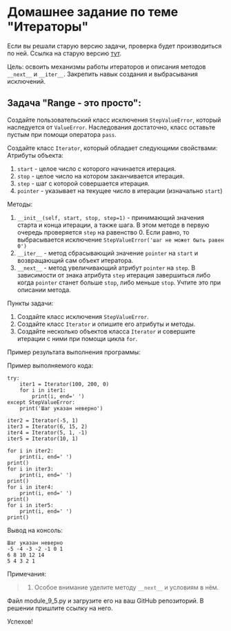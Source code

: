 # Домашнее задание по теме "Итераторы"

Если вы решали старую версию задачи, проверка будет производиться по
ней.
Ссылка на старую версию [тут](https://docs.google.com/document/d/1ukX6fJfxoEgOTqH8tH_tyunNvLn6CWUUYmVJ3cRKmVE/edit?usp=sharing).

Цель: освоить механизмы работы итераторов и описания методов ```__next__``` и
```__iter__```. Закрепить навык создания и выбрасывания исключений.

## Задача "Range - это просто":

Создайте пользовательский класс исключения ```StepValueError```, который
наследуется от ```ValueError```.
Наследования достаточно, класс оставьте пустым при помощи оператора
```pass```.

Создайте класс ```Iterator```, который обладает следующими свойствами:
Атрибуты объекта:
1. ```start``` - целое число с которого начинается итерация.
2. ```stop``` - целое число на котором заканчивается итерация.
3. ```step``` - шаг с которой совершается итерация.
4. ```pointer``` - указывает на текущее число в итерации (изначально
   ```start```)

Методы:
1. ```__init__(self, start, stop, step=1)``` - принимающий значения старта и
   конца итерации, а также шага. В этом методе в первую очередь
   проверяется ```step``` на равенство 0. Если равно, то выбрасывается
   исключение ```StepValueError('шаг не может быть равен 0')```
2. ```__iter__``` - метод сбрасывающий значение ```pointer``` на ```start``` и
   возвращающий сам объект итератора.
3. ```__next__``` - метод увеличивающий атрибут ```pointer``` на ```step```. В
   зависимости от знака атрибута ```step``` итерация завершиться либо когда
   ```pointer``` станет больше ```stop```, либо меньше ```stop```. Учтите это
   при описании метода.

Пункты задачи:
1. Создайте класс исключения ```StepValueError```.
2. Создайте класс ```Iterator``` и опишите его атрибуты и методы.
3. Создайте несколько объектов класса ```Iterator``` и совершите итерации с
   ними при помощи цикла ```for```.

Пример результата выполнения программы:

Пример выполняемого кода:
```
try:
    iter1 = Iterator(100, 200, 0)
    for i in iter1:
        print(i, end=' ')
except StepValueError:
    print('Шаг указан неверно')

iter2 = Iterator(-5, 1)
iter3 = Iterator(6, 15, 2)
iter4 = Iterator(5, 1, -1)
iter5 = Iterator(10, 1)

for i in iter2:
    print(i, end=' ')
print()
for i in iter3:
    print(i, end=' ')
print()
for i in iter4:
    print(i, end=' ')
print()
for i in iter5:
    print(i, end=' ')
print()
```

Вывод на консоль:
```
Шаг указан неверно
-5 -4 -3 -2 -1 0 1
6 8 10 12 14
5 4 3 2 1

```

Примечания:
> 1. Особое внимание уделите методу ```__next__``` и условиям в нём.

Файл module_9_5.py и загрузите его на ваш GitHub репозиторий. В решении
пришлите ссылку на него.

Успехов!
